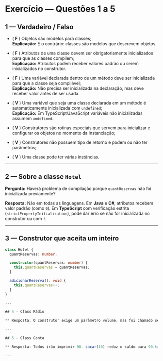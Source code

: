 # Exercício — Questões 1 a 5

## 1 — Verdadeiro / Falso

- ( **F** ) Objetos são modelos para classes;  
  **Explicação:** É o contrário: classes são modelos que descrevem objetos.  

- ( **F** ) Atributos de uma classe devem ser obrigatoriamente inicializados para que as classes compilem;  
  **Explicação:** Atributos podem receber valores padrão ou serem inicializados no construtor.  

- ( **F** ) Uma variável declarada dentro de um método deve ser inicializada para que a classe seja compilável;  
  **Explicação:** Não precisa ser inicializada na declaração, mas deve receber valor antes de ser usada.  

- ( **V** ) Uma variável que seja uma classe declarada em um método é automaticamente inicializada com `undefined`;  
  **Explicação:** Em TypeScript/JavaScript variáveis não inicializadas assumem `undefined`.  

- ( **V** ) Construtores são rotinas especiais que servem para inicializar e configurar os objetos no momento da instanciação;  

- ( **V** ) Construtores não possuem tipo de retorno e podem ou não ter parâmetros;  

- ( **V** ) Uma classe pode ter várias instâncias.  

---

## 2 — Sobre a classe `Hotel`

**Pergunta:** Haverá problema de compilação porque `quantReservas` não foi inicializada previamente?  

**Resposta:** Não em todas as linguagens. Em **Java** e **C#**, atributos recebem valor padrão (como `0`). Em **TypeScript** com verificação estrita (`strictPropertyInitialization`), pode dar erro se não for inicializada no construtor ou com `!`.  

---

## 3 — Construtor que aceita um inteiro

```ts
class Hotel {
  quantReservas: number;

  constructor(quantReservas: number) {
    this.quantReservas = quantReservas;
  }

  adicionarReserva(): void {
    this.quantReservas++;
  }
}

---

## 4 - Class Rádio

** Resposta: O construtor exige um parâmetro volume, mas foi chamado sem argumentos.Isso gera erro de compilação/execução porque falta o valor a ser passado no construtor.A solução seria definir valor padrão ou um construtor sem parâmetros.

---

## 5 - Class Conta

** Resposta: Todos irão imprimir 90. sacar(10) reduz o saldo para 90.transferir(c2,50) é feito para o mesmo objeto (mesma referência), não alterando o saldo final. Como c1, c2 e c3 apontam para o mesmo objeto, todos exibem o mesmo valor. O objeto criado inicialmente por new Conta("1",100) fica sem referência.Sem variáveis apontando para ele, torna-se inacessível e será coletado pelo garbage collector.

---
